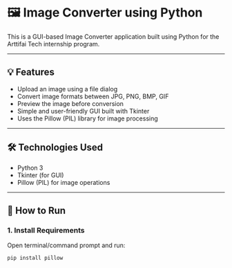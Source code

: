 # 🖼️ Image Converter using Python

This is a GUI-based Image Converter application built using Python for the Arttifai Tech internship program.

---

## 💡 Features

- Upload an image using a file dialog
- Convert image formats between JPG, PNG, BMP, GIF
- Preview the image before conversion
- Simple and user-friendly GUI built with Tkinter
- Uses the Pillow (PIL) library for image processing

---

## 🛠️ Technologies Used

- Python 3
- Tkinter (for GUI)
- Pillow (PIL) for image operations

---

## 🚀 How to Run

### 1. Install Requirements

Open terminal/command prompt and run:

```bash
pip install pillow
